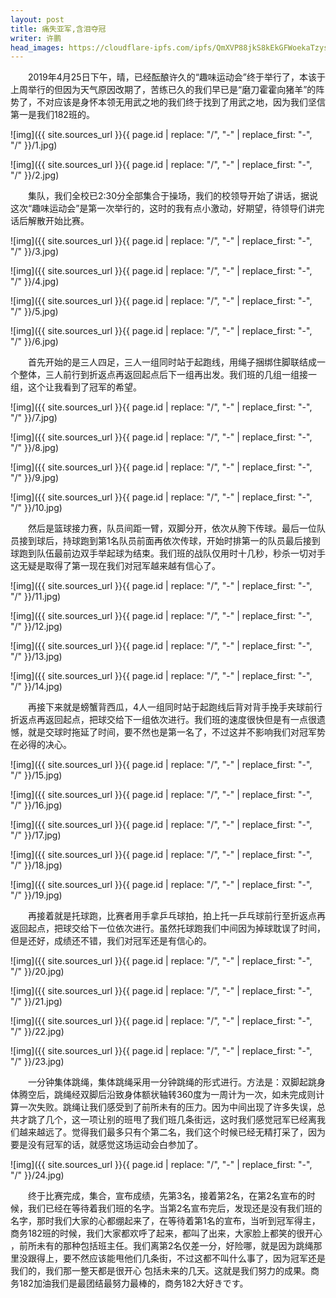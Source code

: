 ```yaml
---
layout: post
title: 痛失亚军,含泪夺冠
writer: 许鹏
head_images: https://cloudflare-ipfs.com/ipfs/QmXVP88jkS8kEkGFWoekaTzys7jfnf9RMwdDcXfXENNp1B/2019-04-28-ni-men-dou-shi-la-ji-xp/1.jpg
---
```

&emsp;&emsp;2019年4月25日下午，晴，已经酝酿许久的“趣味运动会”终于举行了，本该于上周举行的但因为天气原因改期了，苦练已久的我们早已是“磨刀霍霍向猪羊”的阵势了，不对应该是身怀本领无用武之地的我们终于找到了用武之地，因为我们坚信第一是我们182班的。

![img]({{ site.sources_url }}{{ page.id | replace: "/", "-" | replace_first: "-", "/" }}/1.jpg)

![img]({{ site.sources_url }}{{ page.id | replace: "/", "-" | replace_first: "-", "/" }}/2.jpg)

&emsp;&emsp;集队，我们全校已2:30分全部集合于操场，我们的校领导开始了讲话，据说这次“趣味运动会”是第一次举行的，这时的我有点小激动，好期望，待领导们讲完话后解散开始比赛。

![img]({{ site.sources_url }}{{ page.id | replace: "/", "-" | replace_first: "-", "/" }}/3.jpg)

![img]({{ site.sources_url }}{{ page.id | replace: "/", "-" | replace_first: "-", "/" }}/4.jpg)

![img]({{ site.sources_url }}{{ page.id | replace: "/", "-" | replace_first: "-", "/" }}/5.jpg)

![img]({{ site.sources_url }}{{ page.id | replace: "/", "-" | replace_first: "-", "/" }}/6.jpg)

&emsp;&emsp;首先开始的是三人四足，三人一组同时站于起跑线，用绳子捆绑住脚联结成一个整体，三人前行到折返点再返回起点后下一组再出发。我们班的几组一组接一组，这个让我看到了冠军的希望。

![img]({{ site.sources_url }}{{ page.id | replace: "/", "-" | replace_first: "-", "/" }}/7.jpg)

![img]({{ site.sources_url }}{{ page.id | replace: "/", "-" | replace_first: "-", "/" }}/8.jpg)

![img]({{ site.sources_url }}{{ page.id | replace: "/", "-" | replace_first: "-", "/" }}/9.jpg)

![img]({{ site.sources_url }}{{ page.id | replace: "/", "-" | replace_first: "-", "/" }}/10.jpg)

&emsp;&emsp;然后是篮球接力赛，队员间距一臂，双脚分开，依次从胯下传球。最后一位队员接到球后，持球跑到第1名队员前面再依次传球，开始时排第一的队员最后接到球跑到队伍最前边双手举起球为结束。我们班的战队仅用时十几秒，秒杀一切对手这无疑是取得了第一现在我们对冠军越来越有信心了。

![img]({{ site.sources_url }}{{ page.id | replace: "/", "-" | replace_first: "-", "/" }}/11.jpg)

![img]({{ site.sources_url }}{{ page.id | replace: "/", "-" | replace_first: "-", "/" }}/12.jpg)

![img]({{ site.sources_url }}{{ page.id | replace: "/", "-" | replace_first: "-", "/" }}/13.jpg)

![img]({{ site.sources_url }}{{ page.id | replace: "/", "-" | replace_first: "-", "/" }}/14.jpg)

&emsp;&emsp;再接下来就是螃蟹背西瓜，4人一组同时站于起跑线后背对背手挽手夹球前行折返点再返回起点，把球交给下一组依次进行。我们班的速度很快但是有一点很遗憾，就是交球时拖延了时间，要不然也是第一名了，不过这并不影响我们对冠军势在必得的决心。

![img]({{ site.sources_url }}{{ page.id | replace: "/", "-" | replace_first: "-", "/" }}/15.jpg)

![img]({{ site.sources_url }}{{ page.id | replace: "/", "-" | replace_first: "-", "/" }}/16.jpg)

![img]({{ site.sources_url }}{{ page.id | replace: "/", "-" | replace_first: "-", "/" }}/17.jpg)

![img]({{ site.sources_url }}{{ page.id | replace: "/", "-" | replace_first: "-", "/" }}/18.jpg)

![img]({{ site.sources_url }}{{ page.id | replace: "/", "-" | replace_first: "-", "/" }}/19.jpg)

&emsp;&emsp;再接着就是托球跑，比赛者用手拿乒乓球拍，拍上托一乒乓球前行至折返点再返回起点，把球交给下一位依次进行。虽然托球跑我们中间因为掉球耽误了时间，但是还好，成绩还不错，我们对冠军还是有信心的。

![img]({{ site.sources_url }}{{ page.id | replace: "/", "-" | replace_first: "-", "/" }}/20.jpg)

![img]({{ site.sources_url }}{{ page.id | replace: "/", "-" | replace_first: "-", "/" }}/21.jpg)

![img]({{ site.sources_url }}{{ page.id | replace: "/", "-" | replace_first: "-", "/" }}/22.jpg)

![img]({{ site.sources_url }}{{ page.id | replace: "/", "-" | replace_first: "-", "/" }}/23.jpg)

&emsp;&emsp;一分钟集体跳绳，集体跳绳采用一分钟跳绳的形式进行。方法是：双脚起跳身体腾空后，跳绳经双脚后沿致身体额状轴转360度为一周计为一次，如未完成则计算一次失败。跳绳让我们感受到了前所未有的压力。因为中间出现了许多失误，总共才跳了几个，这一项让别的班甩了我们班几条街远，这时我们感觉冠军已经离我们越来越远了。觉得我们最多只有个第二名，我们这个时候已经无精打采了，因为要是没有冠军的话，就感觉这场运动会白参加了。

![img]({{ site.sources_url }}{{ page.id | replace: "/", "-" | replace_first: "-", "/" }}/24.jpg)

&emsp;&emsp;终于比赛完成，集合，宣布成绩，先第3名，接着第2名，在第2名宣布的时候，我们已经在等待着我们班的名字。当第2名宣布完后，发现还是没有我们班的名字，那时我们大家的心都绷起来了，在等待着第1名的宣布，当听到冠军得主，商务182班的时候，我们大家都欢呼了起来，都叫了出来，大家脸上都笑的很开心 ，前所未有的那种包括班主任。我们离第2名仅差一分，好险哪，就是因为跳绳那里没跟得上，要不然应该能甩他们几条街，不过这都不叫什么事了，因为冠军还是我们的，我们那一整天都是很开心  包括未来的几天。这就是我们努力的成果。商务182加油我们是最团结最努力最棒的，商务182大好きです。

